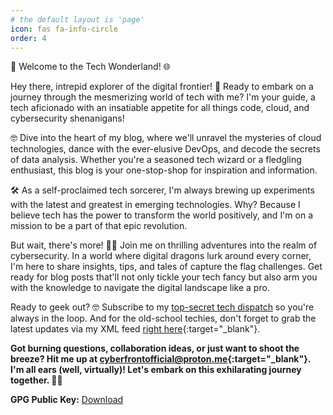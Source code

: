 ```yaml
---
# the default layout is 'page'
icon: fas fa-info-circle
order: 4
---
```


🚀 Welcome to the Tech Wonderland! 🌐

Hey there, intrepid explorer of the digital frontier! 🌟 Ready to embark on a journey through the mesmerizing world of tech with me? I'm your guide, a tech aficionado with an insatiable appetite for all things code, cloud, and cybersecurity shenanigans!

🤓 Dive into the heart of my blog, where we'll unravel the mysteries of cloud technologies, dance with the ever-elusive DevOps, and decode the secrets of data analysis. Whether you're a seasoned tech wizard or a fledgling enthusiast, this blog is your one-stop-shop for inspiration and information.

🛠️ As a self-proclaimed tech sorcerer, I'm always brewing up experiments with the latest and greatest in emerging technologies. Why? Because I believe tech has the power to transform the world positively, and I'm on a mission to be a part of that epic revolution.

But wait, there's more! 🕵️‍♂️ Join me on thrilling adventures into the realm of cybersecurity. In a world where digital dragons lurk around every corner, I'm here to share insights, tips, and tales of capture the flag challenges. Get ready for blog posts that'll not only tickle your tech fancy but also arm you with the knowledge to navigate the digital landscape like a pro.

Ready to geek out? 🤓 Subscribe to my [top-secret tech dispatch](#) so you're always in the loop. And for the old-school techies, don't forget to grab the latest updates via my XML feed [right here](https://cyberfront.me/feed.xml){:target="_blank"}.

**Got burning questions, collaboration ideas, or just want to shoot the breeze? Hit me up at [cyberfrontofficial@proton.me](mailto:cyberfrontofficial@proton.me){:target="_blank"}. I'm all ears (well, virtually)! Let's embark on this exhilarating journey together. 🚀✨**

**GPG Public Key:** [Download](https://keys.openpgp.org/vks/v1/by-fingerprint/B2A1748F33BAE85E5A9C49C741EBAB900757D730)

<!--
> Add Markdown syntax content to file `_tabs/about.md`{: .filepath } and it will show up on this page.
{: .prompt-tip }
-->
